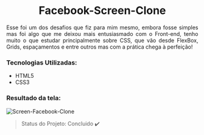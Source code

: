 <h1 align="center">Facebook-Screen-Clone</h1>
<p align="justify"> 
  Esse foi um dos desafios que fiz para mim mesmo, embora fosse simples mas foi algo que me deixou mais entusiasmado com o Front-end, tenho muito o que estudar       principalmente sobre CSS, que vão desde FlexBox, Grids, espaçamentos e entre outros mas com a prática chega à perfeição!
</p>

### Tecnologias Utilizadas:
- HTML5<br>
- CSS3

### Resultado da tela:
![Screen-Facebook-Clone](https://user-images.githubusercontent.com/65426690/91603158-dfcba500-e942-11ea-8089-a19535ac4bea.png)

> Status do Projeto: Concluido :heavy_check_mark:
